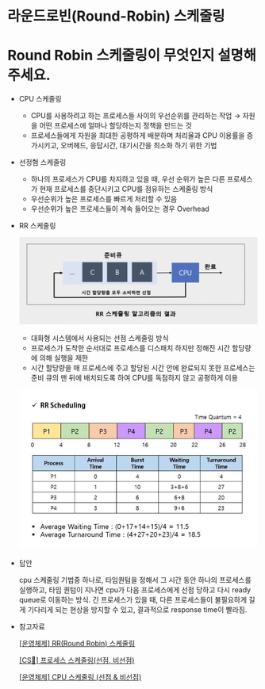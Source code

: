 # 라운드로빈(Round-Robin) 스케줄링

# **Round Robin 스케줄링이 무엇인지 설명해주세요.**

- CPU 스케줄링
    - CPU를 사용하려고 하는 프로세스들 사이의 우선순위를 관리하는 작업 → 자원을 어떤 프로세스에 얼마나 할당하는지 정책을 만드는 것
    - 프로세스들에게 자원을 최대한 공평하게 배분하며 처리율과 CPU 이용률을 증가시키고, 오버헤드, 응답시간, 대기시간을 최소화 하기 위한 기법
- 선정혐 스케줄링
    - 하나의 프로세스가 CPU를 차지하고 있을 때, 우선 순위가 높은 다른 프로세스가 현재 프로세스를 중단시키고 CPU를 점유하는 스케줄링 방식
    - 우선순위가 높은 프로세스를 빠르게 처리할 수 있음
    - 우선순위가 높은 프로세스들이 계속 들어오는 경우 Overhead
- RR 스케줄링
    
    ![RR_Scheduling_Result](img/RR_Scheduling_Result.png)
    
    - 대화형 시스템에서 사용되는 선점 스케줄링 방식
    - 프로세스가 도착한 순서대로 프로세스를 디스패치 하지만 정해진 시간 할당량에 의해 실행을 제한
    - 시간 할당량을 매 프로세스에 주고 할당된 시간 안에 완료되지 못한 프로세스는 준비 큐의 맨 뒤에 배치되도록 하여 CPU를 독점하지 않고 공평하게 이용
    
    ![RR_SchedulingEX](img/RR_SchedulingEX.png)
    
- 답안
    
    cpu 스케줄링 기법중 하나로, 타임퀀텀을 정해서 그 시간 동안 하나의 프로세스를 실행하고, 타임 퀀텀이 지나면 cpu가 다음 프로세스에게 선점 당하고 다시 ready queue로 이동하는 방식. 긴 프로세스가 있을 때, 다른 프로세스들이 불필요하게 길게 기다리게 되는 현상을 방지할 수 있고, 결과적으로 response time이 빨라짐.
    
- 참고자료
    
    [[운영체제] RR(Round Robin) 스케줄링](https://yoons2owo.tistory.com/27)
    
    [[CS📖] 프로세스 스케줄링(선점, 비선점)](https://velog.io/@dasssseul/CS-프로세스-스케줄링선점-비선점)
    
    [[운영체제] CPU 스케줄링 (선점 & 비선점)](https://eun-jeong.tistory.com/17)